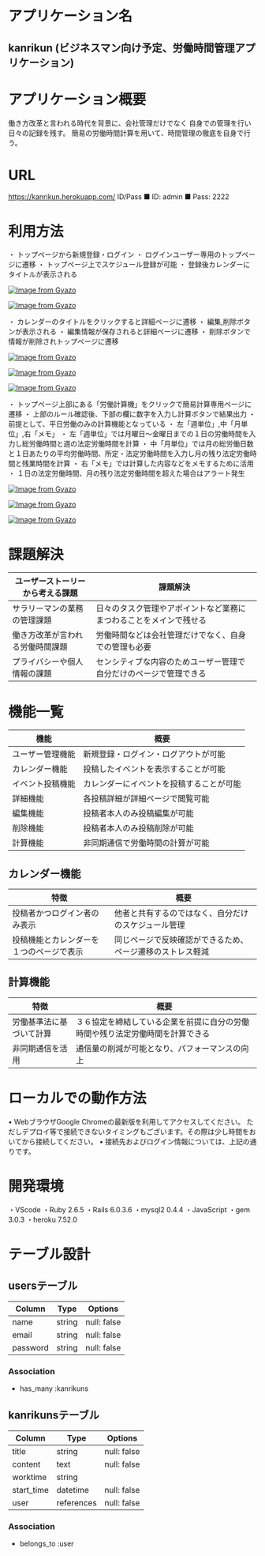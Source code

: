 # アプリケーション名
## kanrikun (ビジネスマン向け予定、労働時間管理アプリケーション)

# アプリケーション概要

働き方改革と言われる時代を背景に、会社管理だけでなく
自身での管理を行い日々の記録を残す。
簡易の労働時間計算を用いて、時間管理の徹底を自身で行う。

# URL
 https://kanrikun.herokuapp.com/
 ID/Pass
■       ID: admin
■       Pass: 2222

# 利用方法
・   トップページから新規登録・ログイン
・   ログインユーザー専用のトップページに遷移
・   トップページ上でスケジュール登録が可能
・   登録後カレンダーにタイトルが表示される

[![Image from Gyazo](https://i.gyazo.com/1bcc34e9fa0457ae53b5a04b37ee1407.gif)](https://gyazo.com/1bcc34e9fa0457ae53b5a04b37ee1407)

[![Image from Gyazo](https://i.gyazo.com/962789ab2fe8d8a766950f4ccbd1c7cd.gif)](https://gyazo.com/962789ab2fe8d8a766950f4ccbd1c7cd)


・   カレンダーのタイトルをクリックすると詳細ページに遷移
・   編集,削除ボタンが表示される
・   編集情報が保存されると詳細ページに遷移
・   削除ボタンで情報が削除されトップページに遷移

[![Image from Gyazo](https://i.gyazo.com/0805c16c4b56ecc2c28229cedb269765.gif)](https://gyazo.com/0805c16c4b56ecc2c28229cedb269765)

[![Image from Gyazo](https://i.gyazo.com/1170a19771580eceae2e329e2a085919.gif)](https://gyazo.com/1170a19771580eceae2e329e2a085919)

[![Image from Gyazo](https://i.gyazo.com/70f89d0c723a7eb29f18d0619493200b.gif)](https://gyazo.com/70f89d0c723a7eb29f18d0619493200b)


・   トップページ上部にある「労働計算機」をクリックで簡易計算専用ページに遷移
・   上部のルール確認後、下部の欄に数字を入力し計算ボタンで結果出力
・   前提として、平日労働のみの計算機能となっている
・   左「週単位」,中「月単位」,右「メモ」
・   左「週単位」では月曜日〜金曜日までの１日の労働時間を入力し総労働時間と週の法定労働時間を計算
・   中「月単位」では月の総労働日数と１日あたりの平均労働時間、所定・法定労働時間を入力し月の残り法定労働時間と残業時間を計算
・   右「メモ」では計算した内容などをメモするために活用
・   １日の法定労働時間、月の残り法定労働時間を超えた場合はアラート発生

[![Image from Gyazo](https://i.gyazo.com/e9af5d71da07b5c7fa86ded748d5b116.gif)](https://gyazo.com/e9af5d71da07b5c7fa86ded748d5b116)

[![Image from Gyazo](https://i.gyazo.com/52bc9665db491d04294dceda90aaf20f.gif)](https://gyazo.com/52bc9665db491d04294dceda90aaf20f)

[![Image from Gyazo](https://i.gyazo.com/07b73590d4243dfe7b8d894f6357bb3f.gif)](https://gyazo.com/07b73590d4243dfe7b8d894f6357bb3f)

# 課題解決

| ユーザーストーリーから考える課題  |  課題解決                                                           |
| ----------------------------------|  ------------------------------------------------------------------ |
| サラリーマンの業務の管理課題      |  日々のタスク管理やアポイントなど業務にまつわることをメインで残せる |
| 働き方改革が言われる労働時間課題  |  労働時間などは会社管理だけでなく、自身での管理も必要               |
| プライバシーや個人情報の課題      |  センシティブな内容のためユーザー管理で自分だけのページで管理できる |

# 機能一覧

| 機能                 |  概要                                     |
| -------------------- |  ---------------------------------------- |
| ユーザー管理機能     |  新規登録・ログイン・ログアウトが可能     |
| カレンダー機能       |  投稿したイベントを表示することが可能     |
| イベント投稿機能     |  カレンダーにイベントを投稿することが可能 |
| 詳細機能             |  各投稿詳細が詳細ページで閲覧可能         |
| 編集機能             |  投稿者本人のみ投稿編集が可能             |
| 削除機能             |  投稿者本人のみ投稿削除が可能             |
| 計算機能             |  非同期通信で労働時間の計算が可能         |

## カレンダー機能

| 特徴                                       |  概要                                                         |
| ------------------------------------------ |  ------------------------------------------------------------ |
| 投稿者かつログイン者のみ表示               |  他者と共有するのではなく、自分だけのスケジュール管理         |
| 投稿機能とカレンダーを１つのページで表示   |  同じページで反映確認ができるため、ページ遷移のストレス軽減   |


## 計算機能

| 特徴                          |  概要                                                                           |
| ----------------------------- |  ------------------------------------------------------------------------------ | 
| 労働基準法に基づいて計算      |  ３６協定を締結している企業を前提に自分の労働時間や残り法定労働時間を計算できる |
| 非同期通信を活用              |  通信量の削減が可能となり、パフォーマンスの向上                                 |


# ローカルでの動作方法
•  WebブラウザGoogle Chromeの最新版を利用してアクセスしてください。
         ただしデプロイ等で接続できないタイミングもございます。その際は少し時間をおいてから接続してください。
•  接続先およびログイン情報については、上記の通りです。



# 開発環境
・VScode
・Ruby 2.6.5
・Rails 6.0.3.6
・mysql2 0.4.4
・JavaScript
・gem 3.0.3
・heroku 7.52.0


# テーブル設計

## usersテーブル

| Column     | Type   | Options     |
| ---------- | ------ | ----------- |
| name       | string | null: false |
| email      | string | null: false |
| password   | string | null: false |


### Association
- has_many :kanrikuns


## kanrikunsテーブル

| Column    | Type       | Options     |
| --------- | ---------- | ----------- |
| title     | string     | null: false |
| content   | text       | null: false |
| worktime  | string     |             |
| start_time| datetime   | null: false |
| user      | references | null: false |


### Association
- belongs_to :user